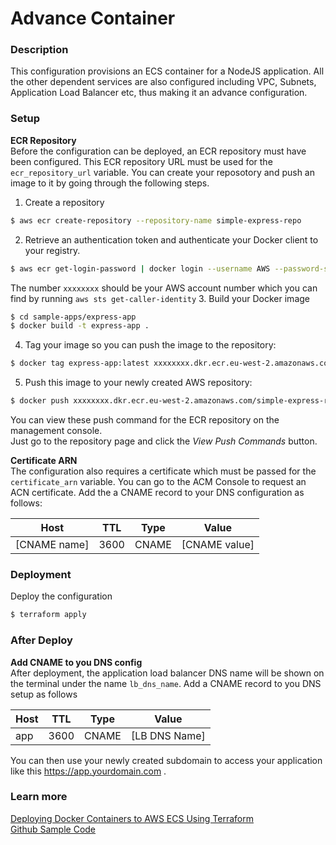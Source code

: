 # Advance Container
### Description
This configuration provisions an ECS container for a NodeJS application. All the other dependent services are also configured including VPC, Subnets, Application Load Balancer etc, thus making it an advance configuration.

### Setup
__ECR Repository__    
Before the configuration can be deployed, an ECR repository must have been configured. This ECR repository URL must be used for the `ecr_repository_url` variable.
You can create your reposotory and push an image to it by going through the following steps.

1. Create a repository
```bash
$ aws ecr create-repository --repository-name simple-express-repo
```
2. Retrieve an authentication token and authenticate your Docker client to your registry.
```bash
$ aws ecr get-login-password | docker login --username AWS --password-stdin xxxxxxxx.dkr.ecr.eu-west-2.amazonaws.com
```
The number `xxxxxxxx` should be your AWS account number which you can find by running `aws sts get-caller-identity`
3. Build your Docker image
```bash
$ cd sample-apps/express-app
$ docker build -t express-app .
```
4. Tag your image so you can push the image to the repository:
```bash
$ docker tag express-app:latest xxxxxxxx.dkr.ecr.eu-west-2.amazonaws.com/simple-express-repo:latest
```
5. Push this image to your newly created AWS repository:
```bash
$ docker push xxxxxxxx.dkr.ecr.eu-west-2.amazonaws.com/simple-express-repo:latest
```

You can view these push command for the ECR repository on the management console.  
Just go to the repository page and click the _View Push Commands_ button.

__Certificate ARN__  
The configuration also requires a certificate which must be passed for the `certificate_arn` variable.
You can go to the ACM Console to request an ACN certificate.
Add the a CNAME record to your DNS configuration as follows:

Host         | TTL  | Type  | Value         
------------ | ---- | ----- | -------------
[CNAME name] | 3600 | CNAME | [CNAME value]

### Deployment
Deploy the configuration
```bash
$ terraform apply
```

### After Deploy
__Add CNAME to you DNS config__     
After deployment, the application load balancer DNS name will be shown on the terminal under the name `lb_dns_name`.
Add a CNAME record to you DNS setup as follows

Host| TTL  | Type  | Value         
----|------|-------|-------------
app | 3600 | CNAME | [LB DNS Name]

You can then use your newly created subdomain to access your application like this https://app.yourdomain.com .

### Learn more
[Deploying Docker Containers to AWS ECS Using Terraform](https://earthly.dev/blog/deploy-dockcontainers-to-awsecs-using-terraform/)  
[Github Sample Code](https://github.com/Rose-stack/docker-aws-ecs-using-terraform)
